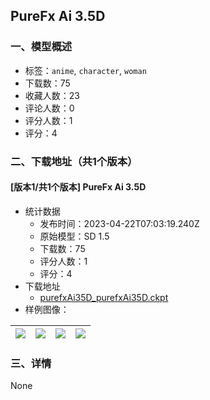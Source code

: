 ## PureFx Ai 3.5D
### 一、模型概述

- 标签：`anime`, `character`, `woman`
- 下载数：75
- 收藏人数：23
- 评论人数：0
- 评分人数：1
- 评分：4

### 二、下载地址（共1个版本）

#### [版本1/共1个版本] PureFx Ai 3.5D

- 统计数据
  - 发布时间：2023-04-22T07:03:19.240Z
  - 原始模型：SD 1.5
  - 下载数：75
  - 评分人数：1
  - 评分：4
- 下载地址
  - [purefxAi35D_purefxAi35D.ckpt](https://civitai.com/api/download/models/15147)
- 样例图像：

| <img src="https://image.civitai.com/xG1nkqKTMzGDvpLrqFT7WA/fd718d65-6575-4c59-8e5c-f0094e0fa000/width=450/149091.jpeg" /> | <img src="https://image.civitai.com/xG1nkqKTMzGDvpLrqFT7WA/3f47e081-eed0-4afd-1d19-912f24d95e00/width=450/149090.jpeg" /> | <img src="https://image.civitai.com/xG1nkqKTMzGDvpLrqFT7WA/e6099115-490d-4f29-1f7d-e5a35e109600/width=450/149089.jpeg" /> | <img src="https://image.civitai.com/xG1nkqKTMzGDvpLrqFT7WA/7fdbe5ae-5d83-4cd3-2745-e43f7ad2d900/width=450/149088.jpeg" /> |
| ---- | ---- | ---- | ---- |


### 三、详情
None